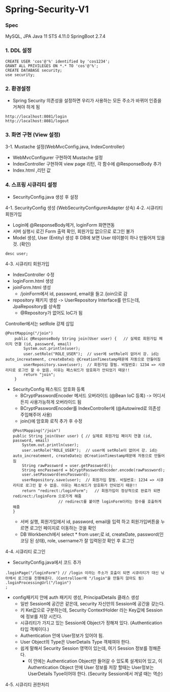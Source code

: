 # Spring-Security-V1

### Spec
MySQL, JPA
Java 11
STS 4.11.0
SpringBoot 2.7.4

### 1. DDL 설정
```
CREATE USER 'cos'@'%' identified by 'cos1234';
GRANT ALL PRIVILEGES ON *.* TO 'cos'@'%';
CREATE DATABASE security;
use security;
```
### 2. 환경설정
  - Spring Security 의존성을 설정하면 우리가 사용하는 모든 주소가 바뀌어 인증을 거쳐야 하게 됨
  
  ```
  http://localhost:8081/login
  http://localhost:8081/logout
  ```

### 3. 화면 구현 (View 설정)

3-1. Mustache 설정(WebMvcConfig.java, IndexController)
  - WebMvcConfigurer 구현하여 Mustache 설정
- IndexController 구현하여 view page 리턴, 각 함수에 @ResponseBody 추가
- Index.html ,리턴 값

### 4. 스프링 시큐리티 설정
 - SecurityConfig.java 생성 후 설정

4-1. SecurityConfig 생성 (WebSecurityConfigurerAdapter 상속)
4-2. 시큐리티 회원가입
- Login에 @ResponseBody제거, loginForm 화면연동
- 서버 실행시 로긴 Form 출력 확인, 회원가입 없으므로 로그인 불가
- Model 생성, User (Entity) 생성 후 DB에 보면 User 테이블이 하나 만들어져 있을 것. (확인) 
```
desc user;
```
4-3. 시큐리티 회원가입
- IndexController 수정
- loginForm.html 생성
- joinForm.html 생성
  - /joinForm에서 id, password, email을 들고 /join으로 감
- repository 패키지 생성 -> UserRepository Interface를 만드는데, JpaRepository를 상속함
  - @Repository가 없어도 IoC가 됨

Controller에서는 setRole 강제 삽입
```
@PostMapping("/join")
	public @ResponseBody String join(User user) {	// 실제로 회원가입 페이지 연결 (id, password, email)
		System.out.println(user);
		user.setRole("ROLE_USER");	// user에 setRole이 없어서 강. id는  auto_increatement, createDate는 @CreationTimestamp때문에 자동으로 만들어짐
		userRepository.save(user);	// 회원가입 잘됨. 비밀번호: 1234 => 시큐리티로 로그인 할 수 없음. 이유는 패스워드가 암호화가 안되었기 때문!!
		return "join"; 
	}
```

 - SecurityConfig 패스워드 암호화 등록
 	- BCryptPasswordEncoder 메서드 오버라이드 (@Bean IoC 등록) -> 어디서든지 사용가능하게 오버라이드 됨
 	- BCryptPasswordEncoder를 IndexController에  (@Autowired로 의존성 주입해주어 사용)
 	- join()에 암호화 로직 추가 후 수정
	```
	@PostMapping("/join")
	public String join(User user) {	// 실제로 회원가입 페이지 연결 (id, password, email)
		System.out.println(user);
		user.setRole("ROLE_USER");	// user에 setRole이 없어서 강. id는  auto_increatement, createDate는 @CreationTimestamp때문에 자동으로 만들어짐
		String rawPassword = user.getPassword();
		String encPassword = bCryptPasswordEncoder.encode(rawPassword);
		user.setPassword(encPassword);
		userRepository.save(user);	// 회원가입 잘됨. 비밀번호: 1234 => 시큐리티로 로그인 할 수 없음. 이유는 패스워드가 암호화가 안되었기 때문!!
		return "redirect:/loginForm";	// 회원가입이 정상적으로 완료가 되면 redirect:/loginForm 으로가게 해줌
						// redirect를 붙이면 loginForm이라는 함수를 호출하게 해줌
	}
	```
	- 서버 실행, 회원가입에서 id, password, email을 입력 하고 회원가입버튼을 누르면 로그인 페이지로 이동하는 것을 확인
	- DB Workbench에서 select * from user;로 id, createDate, password(인코딩 된 상태), role, username가 잘 입력된것 확인 후 로그인 	

4-4. 시큐리티 로그인

- SecurityConfig.java에서 코드 추가
```
.loginPage("/loginForm") // /login 이라는 주소가 호출이 되면 시큐리티가 대신 낚아채서 로그인을 진행해준다. (Controlloer에 "/login"을 만들지 않아도 됨)
.loginProcessingUrl("/login")
;
```

- config패키지 안에 auth 패키지 생성, PrincipalDetails 클래스 생성
	- 일반 Session에 공간은 같은데, security 자신만의 Session에 공간을 갖는다.
	- 키 Ket값으로 구분하는데, Security ContextHolder 라는 Key값에 Session에 정보를 저장 시킨다.
	- 시큐리티가 가지고 있는 Session에 Object가 정해져 있다. (Authentication 타입 객체이다.)
	- Authentication 안에 User정보가 있어야 됨.
	- User Object의 Type은 UserDetails Type 객체여야 한다.
	- 쉽게 말해서 Security Session 영역이 있는데, 여기 Session 정보를 정해준다.
		- 이 안에는 Authentication Object만 들어갈 수 있도록 설계되어 있고, 이 Authentication Object 안에 User 정보를 저장 할때는 User정보는 UserDetails Tyoe이어야 한다. (Security Session에서 꺼낼 때는 역순)
	



4-5. 시큐리티 권한처리
